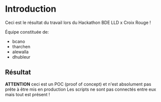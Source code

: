 # Introduction
Ceci est le résultat du travail lors du Hackathon BDE LLD x Croix Rouge !

Équipe constituée de:
- bcano
- tharchen
- alewalla
- dhubleur

## Résultat
**ATTENTION** ceci est un POC (proof of concept) et n'est absolument pas prête à être mis en production
Les scripts ne sont pas connectés entre eux mais tout est présent !